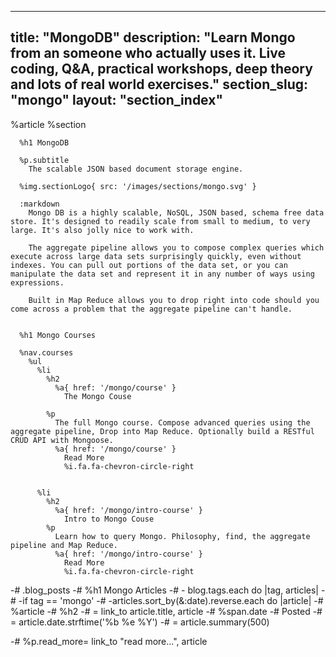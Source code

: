 ---
  title: "MongoDB"
  description: "Learn Mongo from an someone who actually uses it. Live coding, Q&A, practical workshops, deep theory and lots of real world exercises."
  section_slug: "mongo"
  layout: "section_index"
  ---
  
  %article
    %section
  
      %h1 MongoDB
  
      %p.subtitle
        The scalable JSON based document storage engine.
  
      %img.sectionLogo{ src: '/images/sections/mongo.svg' }
  
      :markdown
        Mongo DB is a highly scalable, NoSQL, JSON based, schema free data store. It's designed to readily scale from small to medium, to very large. It's also jolly nice to work with.
  
        The aggregate pipeline allows you to compose complex queries which execute across large data sets surprisingly quickly, even without indexes. You can pull out portions of the data set, or you can manipulate the data set and represent it in any number of ways using expressions.
  
        Built in Map Reduce allows you to drop right into code should you come across a problem that the aggregate pipeline can't handle.
  
  
      %h1 Mongo Courses
  
      %nav.courses
        %ul
          %li
            %h2
              %a{ href: '/mongo/course' }
                The Mongo Couse
  
            %p
              The full Mongo course. Compose advanced queries using the aggregate pipeline, Drop into Map Reduce. Optionally build a RESTful CRUD API with Mongoose.
              %a{ href: '/mongo/course' }
                Read More
                %i.fa.fa-chevron-circle-right
  
  
          %li
            %h2
              %a{ href: '/mongo/intro-course' }
                Intro to Mongo Couse
            %p
              Learn how to query Mongo. Philosophy, find, the aggregate pipeline and Map Reduce.
              %a{ href: '/mongo/intro-course' }
                Read More
                %i.fa.fa-chevron-circle-right
  
  
  -# .blog_posts
  -#   %h1 Mongo Articles
  -#   - blog.tags.each do |tag, articles|
  -#     -if tag == 'mongo' 
  -#       -articles.sort_by(&:date).reverse.each do |article|
  -#         %article
  -#           %h2
  -#             = link_to article.title, article
  -#           %span.date
  -#             Posted
  -#             = article.date.strftime('%b %e %Y')
  -#           = article.summary(500)
  
  -#           %p.read_more= link_to "read more...", article
  
  